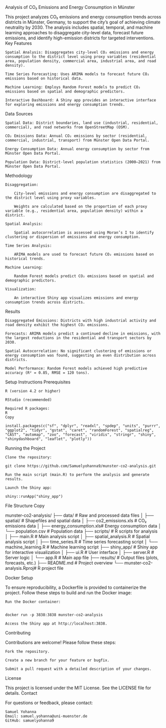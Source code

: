 Analysis of CO₂ Emissions and Energy Consumption in Münster

This project analyzes CO₂ emissions and energy consumption trends across districts in Münster, Germany, to support the city’s goal of achieving climate neutrality by 2030. The analysis includes spatial, temporal, and machine learning approaches to disaggregate city-level data, forecast future emissions, and identify high-emission districts for targeted interventions.
Key Features

    Spatial Analysis: Disaggregates city-level CO₂ emissions and energy consumption to the district level using proxy variables (residential area, population density, commercial area, industrial area, and road density).

    Time Series Forecasting: Uses ARIMA models to forecast future CO₂ emissions based on historical data.

    Machine Learning: Employs Random Forest models to predict CO₂ emissions based on spatial and demographic predictors.

    Interactive Dashboard: A Shiny app provides an interactive interface for exploring emissions and energy consumption trends.

Data Sources

    Spatial Data: District boundaries, land use (industrial, residential, commercial), and road networks from OpenStreetMap (OSM).

    CO₂ Emissions Data: Annual CO₂ emissions by sector (residential, commercial, industrial, transport) from Münster Open Data Portal.

    Energy Consumption Data: Annual energy consumption by sector from Münster Open Data Portal.

    Population Data: District-level population statistics (2000–2021) from Münster Open Data Portal.

Methodology

    Disaggregation:

        City-level emissions and energy consumption are disaggregated to the district level using proxy variables.

        Weights are calculated based on the proportion of each proxy variable (e.g., residential area, population density) within a district.

    Spatial Analysis:

        Spatial autocorrelation is assessed using Moran’s I to identify clustering or dispersion of emissions and energy consumption.

    Time Series Analysis:

        ARIMA models are used to forecast future CO₂ emissions based on historical trends.

    Machine Learning:

        Random Forest models predict CO₂ emissions based on spatial and demographic predictors.

    Visualization:

        An interactive Shiny app visualizes emissions and energy consumption trends across districts.

Results

    Disaggregated Emissions: Districts with high industrial activity and road density exhibit the highest CO₂ emissions.

    Forecasts: ARIMA models predict a continued decline in emissions, with the largest reductions in the residential and transport sectors by 2030.

    Spatial Autocorrelation: No significant clustering of emissions or energy consumption was found, suggesting an even distribution across districts.

    Model Performance: Random Forest models achieved high predictive accuracy (R² = 0.85, RMSE = 120 tons).

Setup Instructions
Prerequisites

    R (version 4.2 or higher)

    RStudio (recommended)

    Required R packages:
    R
    Copy

    install.packages(c("sf", "dplyr", "readxl", "spdep", "units", "purrr", "ggplot2", "tidyr", "gstat", "caret", "randomForest", "spatialreg", "CAST", "automap", "zoo", "forecast", "viridis", "stringr", "shiny", "shinydashboard", "leaflet", "plotly"))

Running the Project

    Clone the repository:

    git clone https://github.com/Samuelyohanna9/munster-co2-analysis.git

    Run the main script (main.R) to perform the analysis and generate results.

    Launch the Shiny app:

    shiny::runApp("shiny_app")

File Structure
Copy

munster-co2-analysis/
├── data/                     # Raw and processed data files
│   ├── spatial/              # Shapefiles and spatial data
│   ├── co2_emissions.xls     # CO₂ emissions data
│   ├── energy_consumption.xls# Energy consumption data
│   └── population.csv        # Population data
├── scripts/                  # R scripts for analysis
│   ├── main.R                # Main analysis script
│   ├── spatial_analysis.R    # Spatial analysis script
│   ├── time_series.R         # Time series forecasting script
│   └── machine_learning.R    # Machine learning script
├── shiny_app/                # Shiny app for interactive visualization
│   ├── ui.R                  # User interface
│   ├── server.R              # Server logic
│   └── app.R                 # Main app file
├── results/                  # Output files (plots, forecasts, etc.)
├── README.md                 # Project overview
└── munster-co2-analysis.Rproj# R project file

Docker Setup

To ensure reproducibility, a Dockerfile is provided to containerize the project. Follow these steps to build and run the Docker image:

    Run the Docker container:


    docker run -p 3838:3838 munster-co2-analysis

    Access the Shiny app at http://localhost:3838.

Contributing

Contributions are welcome! Please follow these steps:

    Fork the repository.

    Create a new branch for your feature or bugfix.

    Submit a pull request with a detailed description of your changes.

License

This project is licensed under the MIT License. See the LICENSE file for details.
Contact

For questions or feedback, please contact:

    Samuel Yohanna
    Email: samuel.yohanna@uni-muenster.de
    GitHub: samuelyohanna9
